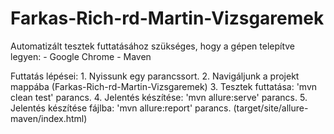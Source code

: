 # Farkas-Rich-rd-Martin-Vizsgaremek

Automatizált tesztek futtatásához szükséges, hogy a gépen telepítve legyen:
    - Google Chrome
    - Maven

Futtatás lépései:
    1. Nyissunk egy parancssort.
    2. Navigáljunk a projekt mappába (Farkas-Rich-rd-Martin-Vizsgaremek)
    3. Tesztek futtatása: 'mvn clean test' parancs.
    4. Jelentés készítése: 'mvn allure:serve' parancs.
    5. Jelentés készítése fájlba: 'mvn allure:report' parancs.
    (target/site/allure-maven/index.html)